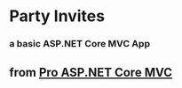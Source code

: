 # Party Invites
### a basic ASP.NET Core MVC App 

## from [Pro ASP.NET Core MVC](https://www.apress.com/gp/book/9781484203972) 